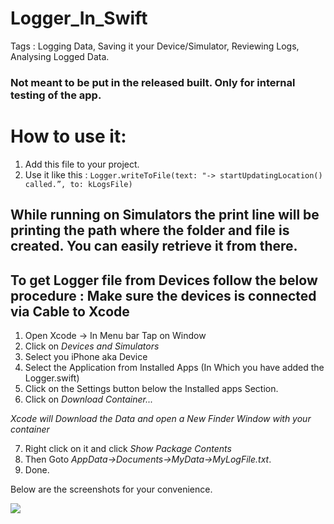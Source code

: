 # Logger_In_Swift
Tags : Logging Data, Saving it your Device/Simulator, Reviewing Logs, Analysing Logged Data.


### Not meant to be put in the released built. Only for internal testing of the app.

# How to use it: 
1. Add this file to your project.
2. Use it like this : `Logger.writeToFile(text: "-> startUpdatingLocation() called.”, to: kLogsFile)`



## While running on Simulators the print line will be printing the path where the folder and file is created. You can easily retrieve it from there.

## To get Logger file from Devices follow the below procedure : Make sure the devices is connected via Cable to Xcode
1. Open Xcode -> In Menu bar Tap on Window
2. Click on *Devices and Simulators* 
3. Select you iPhone aka Device
4. Select the Application from Installed Apps (In Which you have added the Logger.swift)
5. Click on the Settings button below the Installed apps Section.
6. Click on *Download Container...*

 _Xcode will Download the Data and open a New Finder Window with your container_
 
 7. Right click on it and click *Show Package Contents*
 8. Then Goto *AppData->Documents->MyData->MyLogFile.txt*.
 9. Done.
 
 Below are the screenshots for your convenience.
 
 <img src="https://ibb.co/4JRt0P9" />
 
